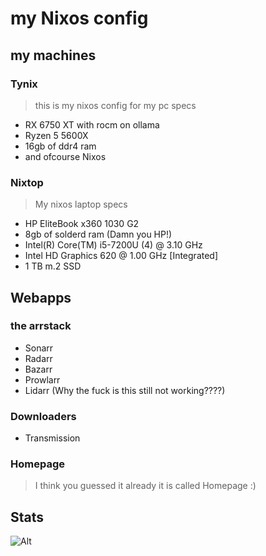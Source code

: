 # my Nixos config
## my machines
### Tynix
> this is my nixos config for my pc 
specs
- RX 6750 XT with rocm on ollama
- Ryzen 5 5600X
- 16gb of ddr4 ram
- and ofcourse Nixos

### Nixtop
> My nixos laptop
specs
- HP EliteBook x360 1030 G2
- 8gb of solderd ram (Damn you HP!)
- Intel(R) Core(TM) i5-7200U (4) @ 3.10 GHz
- Intel HD Graphics 620 @ 1.00 GHz [Integrated]
- 1 TB m.2 SSD
## Webapps
### the arrstack
- Sonarr
- Radarr
- Bazarr
- Prowlarr
- Lidarr (Why the fuck is this still not working????)
### Downloaders
- Transmission
### Homepage
> I think you guessed it already it is called Homepage :)
## Stats
![Alt](https://repobeats.axiom.co/api/embed/6df55596c911880937e2f2561b193ba696df4dce.svg "Repobeats analytics image")
